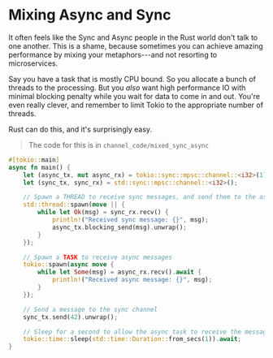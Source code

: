 # Mixing Async and Sync

It often feels like the Sync and Async people in the Rust world don't talk to one another. This is a shame, because sometimes you can achieve amazing performance by mixing your metaphors---and not resorting to microservices.

Say you have a task that is mostly CPU bound. So you allocate a bunch of threads to the processing. But you *also* want high performance IO with minimal blocking penalty while you wait for data to come in and out. You're even really clever, and remember to limit Tokio to the appropriate number of threads.

Rust can do this, and it's surprisingly easy.

> The code for this is in `channel_code/mixed_sync_async`

```rust
#[tokio::main]
async fn main() {
    let (async_tx, mut async_rx) = tokio::sync::mpsc::channel::<i32>(1);
    let (sync_tx, sync_rx) = std::sync::mpsc::channel::<i32>();

    // Spawn a THREAD to receive sync messages, and send them to the async channel
    std::thread::spawn(move || {
        while let Ok(msg) = sync_rx.recv() {
            println!("Received sync message: {}", msg);
            async_tx.blocking_send(msg).unwrap();
        }
    });

    // Spawn a TASK to receive async messages
    tokio::spawn(async move {
        while let Some(msg) = async_rx.recv().await {
            println!("Received async message: {}", msg);
        }
    });

    // Send a message to the sync channel
    sync_tx.send(42).unwrap();

    // Sleep for a second to allow the async task to receive the message
    tokio::time::sleep(std::time::Duration::from_secs(1)).await;
}
```